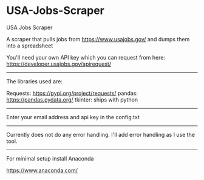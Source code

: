 # USA-Jobs-Scraper
USA Jobs Scraper

A scraper that pulls jobs from https://www.usajobs.gov/ and dumps them into a spreadsheet

You'll need your own API key which you can request from here: https://developer.usajobs.gov/apirequest/

________________________________________________________________________________


The libraries used are:

Requests: https://pypi.org/project/requests/
pandas: https://pandas.pydata.org/
tkinter: ships with python

________________________________________________________________________________

Enter your email address and api key in the config.txt

________________________________________________________________________________




Currently does not do any error handling. I'll add error handling as I use the tool.


____________________________________________________

For minimal setup install Anaconda

https://www.anaconda.com/
